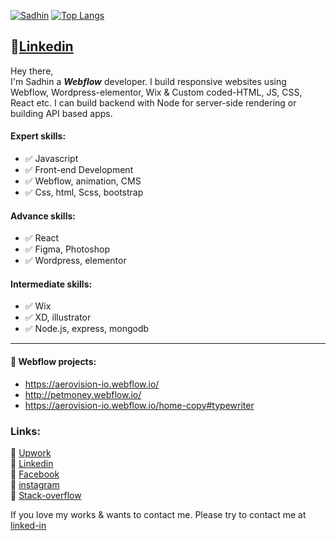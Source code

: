 [![Sadhin](https://github-readme-stats.vercel.app/api?username=sadhinvr&show_icons=true)](https://github.com/sadhinvr/)
[![Top Langs](https://github-readme-stats.vercel.app/api/top-langs/?username=sadhinvr&layout=compact&langs_count=10)](https://github.com/sadhinvr/)

## 🔗[Linkedin](https://www.linkedin.com/in/sadhin/)
Hey there,<br>
I'm Sadhin a ***Webflow*** developer. I build responsive websites using Webflow, Wordpress-elementor, Wix & Custom coded-HTML, JS, CSS, React etc. I can build backend with Node for server-side rendering or building API based apps.

#### Expert skills:
 - ✅ Javascript 
 - ✅ Front-end Development
 - ✅ Webflow, animation, CMS
 - ✅ Css, html, Scss, bootstrap


#### Advance skills:
 - ✅ React
 - ✅ Figma, Photoshop
 - ✅ Wordpress, elementor


#### Intermediate skills:
 - ✅ Wix
 - ✅ XD, illustrator
 - ✅ Node.js, express, mongodb

---

#### 📂 Webflow projects:
   - https://aerovision-io.webflow.io/
   - http://petmoney.webflow.io/
   - https://aerovision-io.webflow.io/home-copy#typewriter
   

### Links:<br>
 🔗 [Upwork](https://www.upwork.com/freelancers/~01662183e029e40c94) <br>
 🔗 [Linkedin](https://www.linkedin.com/in/sadhinvr/) <br>
 🔗 [Facebook](https://www.facebook.com/sadhinvr/) <br>
 🔗 [instagram](https://www.instagram.com/sadhinvr/) <br>
 🔗 [Stack-overflow](https://stackoverflow.com/users/15238330/sadhin) <br>

 
 
If you love my works & wants to contact me. Please try to contact me at [linked-in](https://www.linkedin.com/in/sadhin/)



